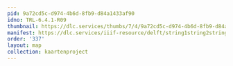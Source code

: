 ```yaml
---
pid: 9a72cd5c-d974-4b6d-8fb9-d84a1433af90
idno: TRL-6.4.1-R09
thumbnail: https://dlc.services/thumbs/7/4/9a72cd5c-d974-4b6d-8fb9-d84a1433af90/full/400,339/0/default.jpg
manifest: https://dlc.services/iiif-resource/delft/string1string2string3/kaartenproject-2007/TRL-6.4.1-R09
order: '337'
layout: map
collection: kaartenproject
---
```

